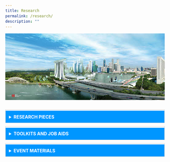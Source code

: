 ```yaml
---
title: Research
permalink: /research/
description: ""
---
```

<style>
	details {
    border: 1px solid #d4d4d4;    
    padding: 1em .75em 0;
		margin-top: 10px;
}

summary {	
    font-weight: bold;
    margin: -.75em -.75em 0;
    padding: .75em;
    background-color: #0096ff;
    color: #fff;
}

details[open] {
  padding: .75em;
	border-bottom: 1px solid #d4d4d4;
	background-color: #add8e6;
}

details[open] summary {
    border-bottom: 1px solid #d4d4d4;
    margin-bottom: 10px;
}
	
	</style>
	
<div class="background-image">
<img src="/images/Ethos_Images/Ethos_World_Cities_SummitIssue/Fig_7d1.jpg">
</div>

<br>

<details>
<p>Case studies have been used in CSC’s training programmes as early as 1993. Today, they remain a key
learning intervention for CSC and training institutes within the Singapore Public Service. Within the
College, case studies can be found in our programmes, publications and the LEARN digital learning
platform of the Singapore Public Service. Here is a collection of resources to help training managers,
learning designers, educators and knowledge managers understand CSC’s approach to case studies and
case writing. Public officers who are interested to learn how to write case studies and use them for
	learning and development can sign up for CSC’s <a href="#">case writing <b>workshop here.</b></a></p>

<b>Evolution of the CSC Case Study</b>

<p>The Civil Service College has been using case studies as a pedagogical tool as early as 1993. At the
College, the development of case studies started for two reasons: to develop content for training, and
second, to capture institutional knowledge on the practice of public governance, policymaking and
	public administration. Find out more on the <a href="#">evolution of the CSC case study</a> in the last two decades.</p>

<b><a href="#">The Case Writer’s Toolkit</a></b>

<p>This book deconstructs the case study, describes the case writing process and explains how a good case
study is composed. It is a reference book that serves as a guide for writers who develop case studies for
	teaching, research and knowledge-capture.</p>

<b>Selected Writings</b>	
<ul>
		<li> Paper 1 </li>
		<li> Paper 2 </li>
		<li> Paper 3 </li>
</ul>
	
<summary>RESEARCH PIECES </summary>

</details> 

<details> <summary>TOOLKITS AND JOB AIDS</summary> Body Content 2 </details>

<details> <summary>EVENT MATERIALS</summary> Body Content 2 </details>
